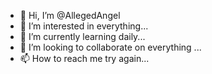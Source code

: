 - 👋 Hi, I’m @AllegedAngel
- 👀 I’m interested in everything...
- 🌱 I’m currently learning daily...
- 💞️ I’m looking to collaborate on everything ...
- 📫 How to reach me try again...

<!---
AllegedAngel/AllegedAngel is a ✨ special ✨ repository because its `README.md` (this file) appears on your GitHub profile.
You can click the Preview link to take a look at your changes.
--->
